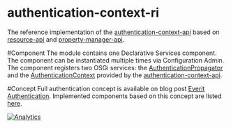 authentication-context-ri
=========================

The reference implementation of the [authentication-context-api][1] based on 
[resource-api][2] and [property-manager-api][3].

#Component
The module contains one Declarative Services component. The component can be 
instantiated multiple times via Configuration Admin. The component registers
two OSGi services: the [AuthenticationPropagator][5] and the 
[AuthenticationContext][6] provided by the [authentication-context-api][1].

#Concept
Full authentication concept is available on blog post [Everit Authentication][4].
Implemented components based on this concept are listed [here][7].

[![Analytics](https://ga-beacon.appspot.com/UA-15041869-4/everit-org/authentication-context-ri)](https://github.com/igrigorik/ga-beacon)

[1]: https://github.com/everit-org/authentication-context-api
[2]: https://github.com/everit-org/resource-api
[3]: https://github.com/everit-org/property-manager-api
[4]: http://everitorg.wordpress.com/2014/07/31/everit-authentication/
[5]: http://attilakissit.wordpress.com/2014/07/09/everit-authentication/#authentication_propagator
[6]: http://attilakissit.wordpress.com/2014/07/09/everit-authentication/#authentication_context
[7]: http://everitorg.wordpress.com/2014/07/31/everit-authentication-implemented-and-released-2/
